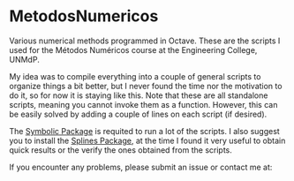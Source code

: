 # MetodosNumericos
Various numerical methods programmed in Octave. These are the scripts I used for the Métodos Numéricos course at the Engineering College, UNMdP. 

My idea was to compile everything into a couple of general scripts to organize things a bit better, but I never found the time nor the motivation to do it, so for now it is staying like this. Note that these are all standalone scripts, meaning you cannot invoke them as a function. However, this can be easily solved by adding a couple of lines on each script (if desired).

The [Symbolic Package](https://github.com/cbm755/octsympy) is requited to run a lot of the scripts. I also suggest you to install the [Splines Package](https://octave.sourceforge.io/splines/index.html), at the time I found it very useful to obtain quick results or the verify the ones obtained from the scripts.

If you encounter any problems, please submit an issue or contact me at: 
